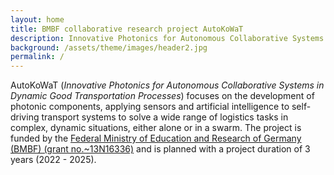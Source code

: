 ```yaml
---
layout: home
title: BMBF collaborative research project AutoKoWaT
description: Innovative Photonics for Autonomous Collaborative Systems in Dynamic Good Transportation Processes
background: /assets/theme/images/header2.jpg
permalink: /
---
```



AutoKoWaT (*Innovative Photonics for Autonomous Collaborative Systems in Dynamic Good Transportation Processes*) focuses on the development of photonic components, applying sensors and artificial intelligence to self-driving transport systems to solve a wide range of logistics tasks in complex, dynamic situations, either alone or in a swarm. 
The project is funded by the [Federal Ministry of Education and Research of Germany (BMBF) (grant no.~13N16336)](https://www.photonikforschung.de/projekte/sensorik-und-analytik/projekt/autokowat.html) and is planned with a project duration of 3 years (2022 - 2025).